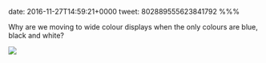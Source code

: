 date: 2016-11-27T14:59:21+0000
tweet: 802889555623841792
%%%

Why are we moving to wide colour displays when the only colours are blue, black and white?

![](CyRvyjsXAAAkT0W.jpg)
